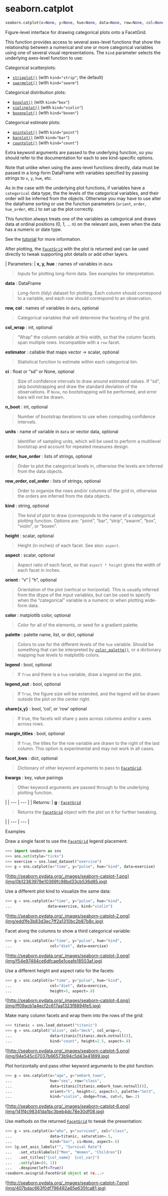 # seaborn.catplot

```py
seaborn.catplot(x=None, y=None, hue=None, data=None, row=None, col=None, col_wrap=None, estimator=<function mean>, ci=95, n_boot=1000, units=None, order=None, hue_order=None, row_order=None, col_order=None, kind='strip', height=5, aspect=1, orient=None, color=None, palette=None, legend=True, legend_out=True, sharex=True, sharey=True, margin_titles=False, facet_kws=None, **kwargs)
```

Figure-level interface for drawing categorical plots onto a FacetGrid.

This function provides access to several axes-level functions that show the relationship between a numerical and one or more categorical variables using one of several visual representations. The `kind` parameter selects the underlying axes-level function to use:

Categorical scatterplots:

*   [`stripplot()`](seaborn.stripplot.html#seaborn.stripplot "seaborn.stripplot") (with `kind="strip"`; the default)
*   [`swarmplot()`](seaborn.swarmplot.html#seaborn.swarmplot "seaborn.swarmplot") (with `kind="swarm"`)

Categorical distribution plots:

*   [`boxplot()`](seaborn.boxplot.html#seaborn.boxplot "seaborn.boxplot") (with `kind="box"`)
*   [`violinplot()`](seaborn.violinplot.html#seaborn.violinplot "seaborn.violinplot") (with `kind="violin"`)
*   [`boxenplot()`](seaborn.boxenplot.html#seaborn.boxenplot "seaborn.boxenplot") (with `kind="boxen"`)

Categorical estimate plots:

*   [`pointplot()`](seaborn.pointplot.html#seaborn.pointplot "seaborn.pointplot") (with `kind="point"`)
*   [`barplot()`](seaborn.barplot.html#seaborn.barplot "seaborn.barplot") (with `kind="bar"`)
*   [`countplot()`](seaborn.countplot.html#seaborn.countplot "seaborn.countplot") (with `kind="count"`)

Extra keyword arguments are passed to the underlying function, so you should refer to the documentation for each to see kind-specific options.

Note that unlike when using the axes-level functions directly, data must be passed in a long-form DataFrame with variables specified by passing strings to `x`, `y`, `hue`, etc.

As in the case with the underlying plot functions, if variables have a `categorical` data type, the the levels of the categorical variables, and their order will be inferred from the objects. Otherwise you may have to use alter the dataframe sorting or use the function parameters (`orient`, `order`, `hue_order`, etc.) to set up the plot correctly.

This function always treats one of the variables as categorical and draws data at ordinal positions (0, 1, … n) on the relevant axis, even when the data has a numeric or date type.

See the [tutorial](../tutorial/categorical.html#categorical-tutorial) for more information.

After plotting, the [`FacetGrid`](seaborn.FacetGrid.html#seaborn.FacetGrid "seaborn.FacetGrid") with the plot is returned and can be used directly to tweak supporting plot details or add other layers.

| Parameters: | **x, y, hue** : names of variables in `data`

> Inputs for plotting long-form data. See examples for interpretation.

**data** : DataFrame

> Long-form (tidy) dataset for plotting. Each column should correspond to a variable, and each row should correspond to an observation.

**row, col** : names of variables in `data`, optional

> Categorical variables that will determine the faceting of the grid.

**col_wrap** : int, optional

> “Wrap” the column variable at this width, so that the column facets span multiple rows. Incompatible with a `row` facet.

**estimator** : callable that maps vector -&gt; scalar, optional

> Statistical function to estimate within each categorical bin.

**ci** : float or “sd” or None, optional

> Size of confidence intervals to draw around estimated values. If “sd”, skip bootstrapping and draw the standard deviation of the observations. If `None`, no bootstrapping will be performed, and error bars will not be drawn.

**n_boot** : int, optional

> Number of bootstrap iterations to use when computing confidence intervals.

**units** : name of variable in `data` or vector data, optional

> Identifier of sampling units, which will be used to perform a multilevel bootstrap and account for repeated measures design.

**order, hue_order** : lists of strings, optional

> Order to plot the categorical levels in, otherwise the levels are inferred from the data objects.

**row_order, col_order** : lists of strings, optional

> Order to organize the rows and/or columns of the grid in, otherwise the orders are inferred from the data objects.

**kind** : string, optional

> The kind of plot to draw (corresponds to the name of a categorical plotting function. Options are: “point”, “bar”, “strip”, “swarm”, “box”, “violin”, or “boxen”.

**height** : scalar, optional

> Height (in inches) of each facet. See also: `aspect`.

**aspect** : scalar, optional

> Aspect ratio of each facet, so that `aspect * height` gives the width of each facet in inches.

**orient** : “v” &#124; “h”, optional

> Orientation of the plot (vertical or horizontal). This is usually inferred from the dtype of the input variables, but can be used to specify when the “categorical” variable is a numeric or when plotting wide-form data.

**color** : matplotlib color, optional

> Color for all of the elements, or seed for a gradient palette.

**palette** : palette name, list, or dict, optional

> Colors to use for the different levels of the `hue` variable. Should be something that can be interpreted by [`color_palette()`](seaborn.color_palette.html#seaborn.color_palette "seaborn.color_palette"), or a dictionary mapping hue levels to matplotlib colors.

**legend** : bool, optional

> If `True` and there is a `hue` variable, draw a legend on the plot.

**legend_out** : bool, optional

> If `True`, the figure size will be extended, and the legend will be drawn outside the plot on the center right.

**share{x,y}** : bool, ‘col’, or ‘row’ optional

> If true, the facets will share y axes across columns and/or x axes across rows.

**margin_titles** : bool, optional

> If `True`, the titles for the row variable are drawn to the right of the last column. This option is experimental and may not work in all cases.

**facet_kws** : dict, optional

> Dictionary of other keyword arguments to pass to [`FacetGrid`](seaborn.FacetGrid.html#seaborn.FacetGrid "seaborn.FacetGrid").

**kwargs** : key, value pairings

> Other keyword arguments are passed through to the underlying plotting function.

 |
| --- | --- |
| Returns: | **g** : [`FacetGrid`](seaborn.FacetGrid.html#seaborn.FacetGrid "seaborn.FacetGrid")

> Returns the [`FacetGrid`](seaborn.FacetGrid.html#seaborn.FacetGrid "seaborn.FacetGrid") object with the plot on it for further tweaking.

 |
| --- | --- |

Examples

Draw a single facet to use the [`FacetGrid`](seaborn.FacetGrid.html#seaborn.FacetGrid "seaborn.FacetGrid") legend placement:

```py
>>> import seaborn as sns
>>> sns.set(style="ticks")
>>> exercise = sns.load_dataset("exercise")
>>> g = sns.catplot(x="time", y="pulse", hue="kind", data=exercise)

```

![http://seaborn.pydata.org/_images/seaborn-catplot-1.png](img/0b12363978e10369fc98bd33cb536d85.jpg)

Use a different plot kind to visualize the same data:

```py
>>> g = sns.catplot(x="time", y="pulse", hue="kind",
...                data=exercise, kind="violin")

```

![http://seaborn.pydata.org/_images/seaborn-catplot-2.png](img/edd1fe3b83d3ec7ff2a1310bc2b87b8c.jpg)

Facet along the columns to show a third categorical variable:

```py
>>> g = sns.catplot(x="time", y="pulse", hue="kind",
...                 col="diet", data=exercise)

```

![http://seaborn.pydata.org/_images/seaborn-catplot-3.png](img/f54e97484ce6dfcae6e1ceafe18503af.jpg)

Use a different height and aspect ratio for the facets:

```py
>>> g = sns.catplot(x="time", y="pulse", hue="kind",
...                 col="diet", data=exercise,
...                 height=5, aspect=.8)

```

![http://seaborn.pydata.org/_images/seaborn-catplot-4.png](img/ff09acb1a4ecf2c617aa1323f8894fe5.jpg)

Make many column facets and wrap them into the rows of the grid:

```py
>>> titanic = sns.load_dataset("titanic")
>>> g = sns.catplot("alive", col="deck", col_wrap=4,
...                 data=titanic[titanic.deck.notnull()],
...                 kind="count", height=2.5, aspect=.8)

```

![http://seaborn.pydata.org/_images/seaborn-catplot-5.png](img/94e545c07037b66573b94c5d43e41899.jpg)

Plot horizontally and pass other keyword arguments to the plot function:

```py
>>> g = sns.catplot(x="age", y="embark_town",
...                 hue="sex", row="class",
...                 data=titanic[titanic.embark_town.notnull()],
...                 orient="h", height=2, aspect=3, palette="Set3",
...                 kind="violin", dodge=True, cut=0, bw=.2)

```

![http://seaborn.pydata.org/_images/seaborn-catplot-6.png](img/141f4c98341da1bc3beb4dc78e30df08.jpg)

Use methods on the returned [`FacetGrid`](seaborn.FacetGrid.html#seaborn.FacetGrid "seaborn.FacetGrid") to tweak the presentation:

```py
>>> g = sns.catplot(x="who", y="survived", col="class",
...                 data=titanic, saturation=.5,
...                 kind="bar", ci=None, aspect=.6)
>>> (g.set_axis_labels("", "Survival Rate")
...   .set_xticklabels(["Men", "Women", "Children"])
...   .set_titles("{col_name}  {col_var}")
...   .set(ylim=(0, 1))
...   .despine(left=True))  
<seaborn.axisgrid.FacetGrid object at 0x...>

```

![http://seaborn.pydata.org/_images/seaborn-catplot-7.png](img/407bdac663f0df796492a65e635fca81.jpg)